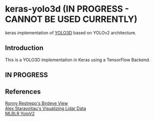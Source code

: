 # keras-yolo3d (IN PROGRESS - CANNOT BE USED CURRENTLY)
keras implementation of [YOLO3D](https://arxiv.org/pdf/1808.02350.pdf) based on YOLOv2 architecture.

## Introduction
This is a YOLO3D implementation in Keras using a TensorFlow Backend.

## IN PROGRESS

## References
[Ronny Restrepo's Birdeye View](http://ronny.rest/tutorials/module/pointclouds_01/point_cloud_birdseye/)  
[Alex Staravoitau's Visualizing Lidar Data](https://navoshta.com/kitti-lidar/)  
[MLBLR YoloV2](https://mlblr.com/includes/mlai/index.html#yolov2)   
